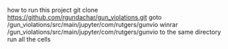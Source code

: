 how to run this project 
git clone https://github.com/rgundachar/gun_violations.git
goto /gun_violations/src/main/jupyter/com/rutgers/gunvio
winrar /gun_violations/src/main/jupyter/com/rutgers/gunvio to the same directory
run all the cells
